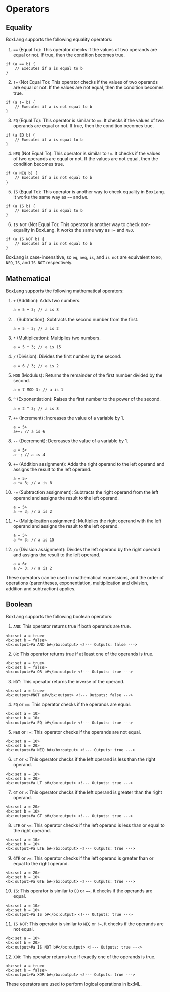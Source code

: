 # Operators

## Equality

BoxLang supports the following equality operators:

1. `==` (Equal To): This operator checks if the values of two operands are equal or not. If true, then the condition becomes true.

```BoxLang
if (a == b) {
    // Executes if a is equal to b
}
```

2. `!=` (Not Equal To): This operator checks if the values of two operands are equal or not. If the values are not equal, then the condition becomes true.

```BoxLang
if (a != b) {
    // Executes if a is not equal to b
}
```

3. `EQ` (Equal To): This operator is similar to `==`. It checks if the values of two operands are equal or not. If true, then the condition becomes true.

```BoxLang
if (a EQ b) {
    // Executes if a is equal to b
}
```

4. `NEQ` (Not Equal To): This operator is similar to `!=`. It checks if the values of two operands are equal or not. If the values are not equal, then the condition becomes true.

```BoxLang
if (a NEQ b) {
    // Executes if a is not equal to b
}
```

5. `IS` (Equal To): This operator is another way to check equality in BoxLang. It works the same way as `==` and `EQ`.

```BoxLang
if (a IS b) {
    // Executes if a is equal to b
}
```

6. `IS NOT` (Not Equal To): This operator is another way to check non-equality in BoxLang. It works the same way as `!=` and `NEQ`.

```BoxLang
if (a IS NOT b) {
    // Executes if a is not equal to b
}
```

BoxLang is case-insensitive, so `eq`, `neq`, `is`, and `is not` are equivalent to `EQ`, `NEQ`, `IS`, and `IS NOT` respectively.

## Mathematical

BoxLang supports the following mathematical operators:

1. `+` (Addition): Adds two numbers.
   ```BoxLang
   a = 5 + 3; // a is 8
   ```

2. `-` (Subtraction): Subtracts the second number from the first.
   ```BoxLang
   a = 5 - 3; // a is 2
   ```

3. `*` (Multiplication): Multiplies two numbers.
   ```BoxLang
   a = 5 * 3; // a is 15
   ```

4. `/` (Division): Divides the first number by the second.
   ```BoxLang
   a = 6 / 3; // a is 2
   ```

5. `MOD` (Modulus): Returns the remainder of the first number divided by the second.
   ```BoxLang
   a = 7 MOD 3; // a is 1
   ```

6. `^` (Exponentiation): Raises the first number to the power of the second.
   ```BoxLang
   a = 2 ^ 3; // a is 8
   ```

7. `++` (Increment): Increases the value of a variable by 1.
   ```BoxLang
   a = 5>
   a++; // a is 6
   ```

8. `--` (Decrement): Decreases the value of a variable by 1.
   ```BoxLang
   a = 5>
   a--; // a is 4
   ```

9. `+=` (Addition assignment): Adds the right operand to the left operand and assigns the result to the left operand.
   ```BoxLang
   a = 5>
   a += 3; // a is 8
   ```

10. `-=` (Subtraction assignment): Subtracts the right operand from the left operand and assigns the result to the left operand.
    ```BoxLang
    a = 5>
    a -= 3; // a is 2
    ```

11. `*=` (Multiplication assignment): Multiplies the right operand with the left operand and assigns the result to the left operand.
    ```BoxLang
    a = 5>
    a *= 3; // a is 15
    ```

12. `/=` (Division assignment): Divides the left operand by the right operand and assigns the result to the left operand.
    ```BoxLang
    a = 6>
    a /= 3; // a is 2
    ```

These operators can be used in mathematical expressions, and the order of operations (parentheses, exponentiation, multiplication and division, addition and subtraction) applies.

## Boolean

BoxLang supports the following boolean operators:

1. `AND`: This operator returns true if both operands are true.

```bx:ml
<bx:set a = true>
<bx:set b = false>
<bx:output>#a AND b#</bx:output> <!--- Outputs: false --->
```

2. `OR`: This operator returns true if at least one of the operands is true.

```bx:ml
<bx:set a = true>
<bx:set b = false>
<bx:output>#a OR b#</bx:output> <!--- Outputs: true --->
```

3. `NOT`: This operator returns the inverse of the operand.

```bx:ml
<bx:set a = true>
<bx:output>#NOT a#</bx:output> <!--- Outputs: false --->
```

4. `EQ` or `==`: This operator checks if the operands are equal.

```bx:ml
<bx:set a = 10>
<bx:set b = 10>
<bx:output>#a EQ b#</bx:output> <!--- Outputs: true --->
```

5. `NEQ` or `!=`: This operator checks if the operands are not equal.

```bx:ml
<bx:set a = 10>
<bx:set b = 20>
<bx:output>#a NEQ b#</bx:output> <!--- Outputs: true --->
```

6. `LT` or `<`: This operator checks if the left operand is less than the right operand.

```bx:ml
<bx:set a = 10>
<bx:set b = 20>
<bx:output>#a LT b#</bx:output> <!--- Outputs: true --->
```

7. `GT` or `>`: This operator checks if the left operand is greater than the right operand.

```bx:ml
<bx:set a = 20>
<bx:set b = 10>
<bx:output>#a GT b#</bx:output> <!--- Outputs: true --->
```

8. `LTE` or `<=`: This operator checks if the left operand is less than or equal to the right operand.

```bx:ml
<bx:set a = 10>
<bx:set b = 10>
<bx:output>#a LTE b#</bx:output> <!--- Outputs: true --->
```

9. `GTE` or `>=`: This operator checks if the left operand is greater than or equal to the right operand.

```bx:ml
<bx:set a = 20>
<bx:set b = 10>
<bx:output>#a GTE b#</bx:output> <!--- Outputs: true --->
```

10. `IS`: This operator is similar to `EQ` or `==`, it checks if the operands are equal.

```bx:ml
<bx:set a = 10>
<bx:set b = 10>
<bx:output>#a IS b#</bx:output> <!--- Outputs: true --->
```

11. `IS NOT`: This operator is similar to `NEQ` or `!=`, it checks if the operands are not equal.

```bx:ml
<bx:set a = 10>
<bx:set b = 20>
<bx:output>#a IS NOT b#</bx:output> <!--- Outputs: true --->
```

12. `XOR`: This operator returns true if exactly one of the operands is true.

```bx:ml
<bx:set a = true>
<bx:set b = false>
<bx:output>#a XOR b#</bx:output> <!--- Outputs: true --->
```

These operators are used to perform logical operations in bx:ML.